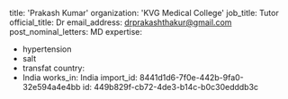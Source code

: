 title: 'Prakash Kumar'
organization: 'KVG Medical College'
job_title: Tutor
official_title: Dr
email_address: drprakashthakur@gmail.com
post_nominal_letters: MD
expertise:
  - hypertension
  - salt
  - transfat
country:
  - India
works_in: India
import_id: 8441d1d6-7f0e-442b-9fa0-32e594a4e4bb
id: 449b829f-cb72-4de3-b14c-b0c30edddb3c
